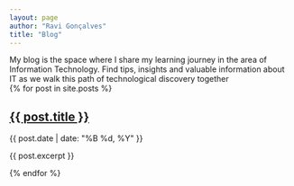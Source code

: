```yaml
---
layout: page
author: "Ravi Gonçalves"
title: "Blog"
---
```

<link rel="stylesheet" href="./assets/css/blog.css">
My blog is the space where I share my learning journey in the area of Information Technology. Find tips, insights and valuable information about IT as we walk this path of technological discovery together

<div class="blog-posts">
  {% for post in site.posts %}
    <div class="blog-post">
      <h2 class="post-title"><a href="{{ post.url }}">{{ post.title }}</a></h2>
      <p class="post-date">{{ post.date | date: "%B %d, %Y" }}</p>
      <p class="post-excerpt">{{ post.excerpt }}</p>
    </div>
  {% endfor %}
</div>
